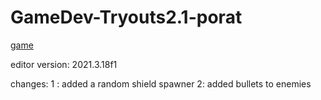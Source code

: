 # GameDev-Tryouts2.1-porat

[game](https://flintlock-entertainment.itch.io/week-4-game-1-porat)

editor version: 2021.3.18f1

changes:
1 : added a random shield spawner
2: added bullets to enemies
